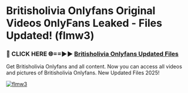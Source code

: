 # Britisholivia Onlyfans Original Videos 0nlyFans Leaked - Files Updated! (flmw3)

<h3>🔴 CLICK HERE 🌐==►► <a href="https://tinyurl.com/2m67pmp6" rel="nofollow">Britisholivia Onlyfans Updated Files</a></h3>

Get Britisholivia Onlyfans and all content. Now you can access all videos and pictures of Britisholivia Onlyfans. New Updated Files 2025!

[![flmw3](https://i.imgur.com/H4QAA4z.gif)](https://tinyurl.com/2m67pmp6)